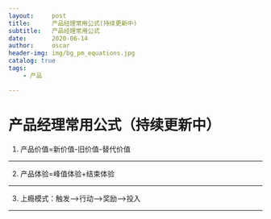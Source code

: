 ```yaml
---
layout:     post
title:      产品经理常用公式(持续更新中)
subtitle:   产品经理常用公式
date:       2020-06-14
author:     oscar
header-img: img/bg_pm_equations.jpg
catalog: true
tags:
    - 产品

---
```

# 产品经理常用公式（持续更新中）

 1. 产品价值=新价值-旧价值-替代价值
 
 -------------------
 2. 产品体验=峰值体验+结束体验
 
 ----------------
 3. 上瘾模式：触发-->行动-->奖励-->投入
 
-----------



